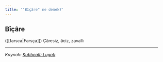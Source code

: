 ```yaml
---
title: '"Bîçâre" ne demek?'
---
```


## Bîçâre
([[farsca|Farsça]]) Çâresiz, âciz, zavallı

---
*Kaynak: [Kubbealtı Lugatı](https://www.lugatim.com/s/Bîçâre)*
